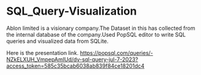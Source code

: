 # SQL_Query-Visualization
Ablon limited is a visionary company.The Dataset in this has collected from the internal database of the company.Used PopSQL editor to write SQL queries and visualized data from SQLite.

Here is the presentation link.
https://popsql.com/queries/-NZkELXUH_VmpepAmIUd/dv-sql-query-jul-7-2023?access_token=585c35bcab6038ab839f84ce18201dc4
